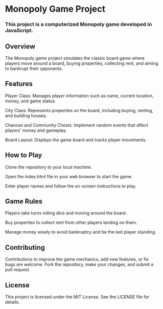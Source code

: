 # Monopoly Game Project

### This project is a computerized Monopoly game developed in JavaScript.

## Overview
The Monopoly game project simulates the classic board game where players move around a board, buying properties, collecting rent, and aiming to bankrupt their opponents.

## Features
Player Class: Manages player information such as name, current location, money, and game status.

City Class: Represents properties on the board, including buying, renting, and building houses.

Chances and Community Chests: Implement random events that affect players' money and gameplay.

Board Layout: Displays the game board and tracks player movements.

## How to Play
Clone the repository to your local machine.

Open the index.html file in your web browser to start the game.

Enter player names and follow the on-screen instructions to play.

## Game Rules

Players take turns rolling dice and moving around the board.

Buy properties to collect rent from other players landing on them.

Manage money wisely to avoid bankruptcy and be the last player standing.

## Contributing

Contributions to improve the game mechanics, add new features, or fix bugs are welcome. Fork the repository, make your changes, and submit a pull request.

## License
This project is licensed under the MIT License. See the LICENSE file for details.

